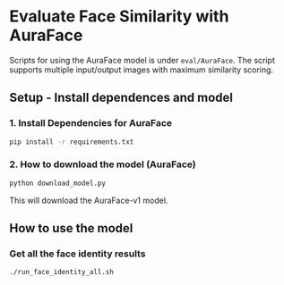 # Evaluate Face Similarity with AuraFace

Scripts for using the AuraFace model is under `eval/AuraFace`. The script supports multiple input/output images with maximum similarity scoring.

## Setup - Install dependences and model

### 1. Install Dependencies for AuraFace

```bash
pip install -r requirements.txt
```

### 2. How to download the model (AuraFace)

```bash
python download_model.py
```

This will download the AuraFace-v1 model.


## How to use the model

### Get all the face identity results

```bash
./run_face_identity_all.sh
```

